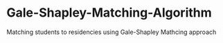 # Gale-Shapley-Matching-Algorithm
Matching students to residencies using Gale-Shapley Mathcing approach
